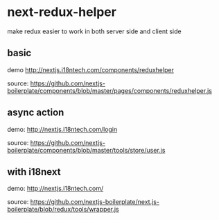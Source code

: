 # next-redux-helper

make redux easier to work in both server side and client side

## basic

demo http://nextjs.i18ntech.com/components/reduxhelper

source: https://github.com/nextjs-boilerplate/components/blob/master/pages/components/reduxhelper.js

## async action

demo: http://nextjs.i18ntech.com/login

source: https://github.com/nextjs-boilerplate/components/blob/master/tools/store/user.js

## with i18next

demo: http://nextjs.i18ntech.com/

source: https://github.com/nextjs-boilerplate/next.js-boilerplate/blob/redux/tools/wrapper.js